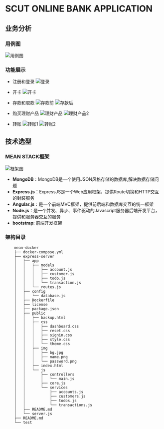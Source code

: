 # SCUT ONLINE BANK APPLICATION

## 业务分析

### 用例图

![用例图](./images/usecase.png)

### 功能展示

- 注册和登录
  ![登录](./images/login.png)
  
- 开卡
  ![开卡](./images/开卡.png)

- 存款和取款
  ![存款前](./images/存款1.png)
  ![存款后](./images/存款2.png)

- 购买理财产品
  ![理财产品](./images/理财产品.png)
  ![理财产品2](./images/理财产品2.png)
  
- 转账
![转账1](./images/转账1.png)
![转账2](./images/转账2.png)

## 技术选型

### MEAN STACK框架 

![框架图](./images/架构.jpg)

- **MongoDB**：MongoDB是一个使用JSON风格存储的数据库,解决数据存储问题
- **Express.js**：ExpressJS是一个Web应用框架，提供Route切换和HTTP交互的封装服务
- **Angular.js**：是一个前端MVC框架，提供前后端和数据库交互的统一框架
- **Node.js**：是一个并发、异步、事件驱动的Javascript服务器后端开发平台，提供和服务器交互的服务
- **bootstrap**: 前端开发框架

### 架构目录

        mean-docker
        ├── docker-compose.yml
        ├── express-server
        │   ├── app
        │   │   ├── models
        │   │   │   ├── account.js
        │   │   │   ├── customer.js
        │   │   │   ├── todo.js
        │   │   │   └── transaction.js
        │   │   └── routes.js
        │   ├── config
        │   │   └── database.js
        │   ├── Dockerfile
        │   ├── license
        │   ├── package.json
        │   ├── public
        │   │   ├── backup.html
        │   │   ├── css
        │   │   │   ├── dashboard.css
        │   │   │   ├── reset.css
        │   │   │   ├── signin.css
        │   │   │   ├── style.css
        │   │   │   └── theme.css
        │   │   ├── img
        │   │   │   ├── bg.jpg
        │   │   │   ├── name.png
        │   │   │   └── password.png
        │   │   ├── index.html
        │   │   └── js
        │   │       ├── controllers
        │   │       │   └── main.js
        │   │       ├── core.js
        │   │       └── services
        │   │           ├── accounts.js
        │   │           ├── customers.js
        │   │           ├── todos.js
        │   │           └── transactions.js
        │   ├── README.md
        │   └── server.js
        ├── README.md
        └── test
